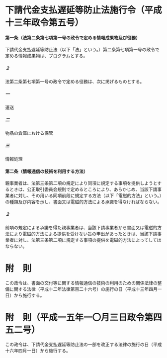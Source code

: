 # 下請代金支払遅延等防止法施行令（平成十三年政令第五号）
#### 第一条（法第二条第七項第一号の政令で定める情報成果物及び役務）
下請代金支払遅延等防止法（以下「法」という。）第二条第七項第一号の政令で定める情報成果物は、プログラムとする。
##### ２
法第二条第七項第一号の政令で定める役務は、次に掲げるものとする。
##### 一
運送
##### 二
物品の倉庫における保管
##### 三
情報処理
#### 第二条（情報通信の技術を利用する方法）
親事業者は、法第三条第二項の規定により同項に規定する事項を提供しようとするときは、公正取引委員会規則で定めるところにより、あらかじめ、当該下請事業者に対し、その用いる同項前段に規定する方法（以下「電磁的方法」という。）の種類及び内容を示し、書面又は電磁的方法による承諾を得なければならない。
##### ２
前項の規定による承諾を得た親事業者は、当該下請事業者から書面又は電磁的方法により電磁的方法による提供を受けない旨の申出があったときは、当該下請事業者に対し、法第三条第二項に規定する事項の提供を電磁的方法によってしてはならない。
# 附　則
この政令は、書面の交付等に関する情報通信の技術の利用のための関係法律の整備に関する法律（平成十二年法律第百二十六号）の施行の日（平成十三年四月一日）から施行する。
# 附　則（平成一五年一〇月三日政令第四五二号）
この政令は、下請代金支払遅延等防止法の一部を改正する法律の施行の日（平成十六年四月一日）から施行する。
